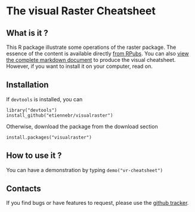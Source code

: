 
# The visual Raster Cheatsheet

## What is it ?

This R package illustrate some operations of the raster package. The
essence of the content is available directly [from
RPubs](http://rpubs.com/etiennebr/visualraster). You can also [view the
complete markdown
document](https://github.com/etiennebr/visualraster/blob/master/inst/doc/vignettes/visual-raster-cheatsheet.Rmd)
to produce the visual cheatsheet. However, if you want to install it on
your computer, read on.

## Installation

If `devtools` is installed, you can

    library("devtools")
    install_github("etiennebr/visualraster")

Otherwise, download the package from the download section

    install.packages("visualraster")

## How to use it ?

You can have a demonstration by typing `demo("vr-cheatsheet")`

## Contacts

If you find bugs or have features to request, please use the [github
tracker](http://github.com/etiennebr/visualraster/issues).
